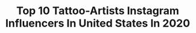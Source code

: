 ---
title: Top 10 Tattoo-Artists Instagram Influencers In United States In 2020
description: >-
  Find top tattoo-artists Instagram influencers in United States in 2020. Most popular hashtags: #blackwork #tattoos #girlswithtattoos.
platform: Instagram
hits: 1246
text_top: Identify the best Instagram profiles on inBeat.
text_bottom: Our search engine holds 1246 Instagram influencers like this in United States for you to connect with.
profiles:
  - username: "brandochiesa"
    fullname: >-
      Brando Chiesa
    bio: >-
      💖pastel gore💖X🔥Animetal🔥 @tattoodo ambassador @fkirons @eternalink Tattoo artist and illustrator based in Florence Italy 📩brandochiesa01@gmail.com📩
    location: "United States"
    followers: 881052
    engagement: 856
    commentsToLikes: 0.010038
    id: ck55pdbauabl20i11jqqhap9a
    verified: true
    hashtags: "#thering, #hunterxhunter, #sailormoon, #evangelion"
  - username: "swat_mtoto_wa_eunice"
    fullname: >-
      MTOTO WA EUNICE
    bio: >-
      Recording and performing artist at ethic entertainment For booking call +254 701 384919 Art 🖌 (customize )+ Tattoo artist For bookings 0748055337
    location: "United States"
    followers: 119477
    engagement: 486
    commentsToLikes: 0.022624
    id: ck5cd8o11iqak0i111z67x3ti
    verified: false
    hashtags: "#waririsi, #zoenadeen, #dondoka, #try"
  - username: "getnmoney"
    fullname: >-
      PRETTY PAPI ⚜️ONE & ONLY ⚜️
    bio: >-
      I’m PRETTY but I’m PAPI GOD1st 🇲🇽 🇺🇸 CHICANA 💵Entrepreneur 💉Tattoo ARTIST 📍LA/IE 📝DM’s 4 Business ONLY @prettypapicollection @monicashtattoosupply
    location: "United States"
    followers: 18344
    engagement: 223
    commentsToLikes: 0.087233
    id: ck6tk550840xf0j71bg2amc5h
    verified: false
    hashtags: "#spookytattoos, #monicashcartridges, #tattedup, #greenglide"
  - username: "tessa.von"
    fullname: >-
      🕸 Tessa Von 🕸
    bio: >-
      🏰 Tattoo artist from Belgium ✉️ Bookings: tessavonvon@gmail.com
    location: "United States"
    followers: 39138
    engagement: 600
    commentsToLikes: 0.017665
    id: ck5cgh0pnotpr0i11l67h6fvy
    verified: false
    hashtags: "#blacktattooart, #darkartists, #death, #blacktattoomag"
  - username: "zeke.tattoo"
    fullname: >-
      Zeke Yip
    bio: >-
      Tattoo Artist @Chronicink 🇨🇦 🤍@keeley.lam 🐈 @fafa__chocho For bookings📧Zeke@chronicinktattoo.com
    location: "United States"
    followers: 30333
    engagement: 453
    commentsToLikes: 0.024209
    id: ck9ha5lmrb8wm0j78hvf12frs
    verified: false
    hashtags: "#sp5k, #shesaidyes, #10102020"
  - username: "carlotah_sandiego"
    fullname: >-
      Carla Ricci
    bio: >-
      ⚜️1st Yr Tattoo Artist •Lines •Realism •Erotic Art •Aerosol A simply vibrant life... Sí way🌹• San Diego, CA @bsd_murals 🌞 DM or email for inquiries❣️
    location: "United States"
    followers: 3654
    engagement: 2430
    commentsToLikes: 0.013566
    id: ckaosxfqxtgfg0i78mv5aisdy
    verified: false
    hashtags: "#stippling, #thicklines, #floweroflife, #sacredgeometry"
  - username: "flipshades"
    fullname: >-
      Ol’ Snake Face
    bio: >-
      #TATTOURIST BOOKS ALWAYS OPEN📖 DM to book in for a tattoo Artists/owners DM to set up a guest spot 👌🏻 #whereisflipshadesnow #
    location: "United States"
    followers: 24603
    engagement: 296
    commentsToLikes: 0.044910
    id: ck5hk216whnh00i11l1vhnk12
    verified: false
    hashtags: "#crystals, #stickertattoo, #1000crystalclub, #3dtattoo"
  - username: "23_fon"
    fullname: >-
      Fon
    bio: >-
      ▪️Father ▪️🏆Award Winning Tattoo Artist ▪️Ink Master Contestant - S12 ▪️Black And Grey Photo-Realism ▪️Money & Ink Tattoo Studio #TattoosByFon
    location: "United States"
    followers: 19790
    engagement: 262
    commentsToLikes: 0.053963
    id: ckap6728oeoaq0i78x23h1vst
    verified: false
    hashtags: "#tattooart, #tattoogirl, #facetattoo, #tat"
  - username: "naomikingofficial"
    fullname: >-
      Naomi King
    bio: >-
      Musician, digital & tattoo artist, author, actor, nonbinary, asexual, animal-loving vegan. 💖 They/them ☀️ naomikingofficial.com @naomikingtattoos
    location: "United States"
    followers: 12065
    engagement: 703
    commentsToLikes: 0.026714
    id: ck5heggxyss1y0i115qyylh0v
    verified: false
    hashtags: ""
  - username: "jessiprestontattoos"
    fullname: >-
      Jessi Preston
    bio: >-
      Tattoo Artist • Owner of @lombardstreettattoo in Portland, OR • All bodies & all skin tones✌️ BOOK NOW:
    location: "United States"
    followers: 24149
    engagement: 324
    commentsToLikes: 0.029276
    id: ck5c1b8ssutqp0i111seoxnfh
    verified: false
    hashtags: ""
---